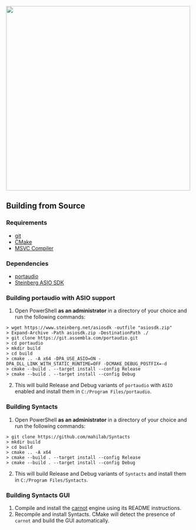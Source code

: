 <img src="https://raw.githubusercontent.com/mahilab/Syntacts/master/logo/logo_text.png" width="500">

## Building from Source

### Requirements

- [git](https://git-scm.com/)
- [CMake](https://cmake.org/)
- [MSVC Compiler](https://visualstudio.microsoft.com/vs/)

### Dependencies

- [portaudio](http://www.portaudio.com/)
- [Steinberg ASIO SDK](https://www.steinberg.net/en/company/developers.html)

### Building portaudio with ASIO support

1. Open PowerShell **as an administrator** in a directory of your choice and run the following commands:

```shell
> wget https://www.steinberg.net/asiosdk -outfile "asiosdk.zip"
> Expand-Archive -Path asiosdk.zip -DestinationPath ./
> git clone https://git.assembla.com/portaudio.git 
> cd portaudio
> mkdir build
> cd build
> cmake .. -A x64 -DPA_USE_ASIO=ON -DPA_DLL_LINK_WITH_STATIC_RUNTIME=OFF -DCMAKE_DEBUG_POSTFIX=-d
> cmake --build . --target install --config Release
> cmake --build . --target install --config Debug
```

2. This will build Release and Debug variants of `portaudio` with `ASIO` enabled and install them in `C:/Program Files/portaudio`.

### Building Syntacts

1. Open PowerShell **as an administrator** in a directory of your choice and run the following commands:

```shell
> git clone https://github.com/mahilab/Syntacts
> mkdir build
> cd build
> cmake .. -A x64
> cmake --build . --target install --config Release
> cmake --build . --target install --config Debug
```

2. This will build Release and Debug variants of `Syntacts` and install them in `C:/Program Files/Syntacts`.

### Building Syntacts GUI

1. Compile and install the [carnot](https://github.com/epezent/carnot) engine using its README instructions.
2. Recompile and install Syntacts. CMake will detect the presence of `carnot` and build the GUI automatically.
